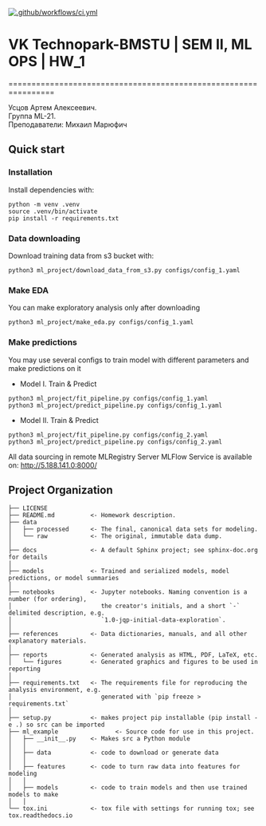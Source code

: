[![.github/workflows/ci.yml](https://github.com/made-mlops-2022/artem_ustsov/actions/workflows/ci.yml/badge.svg)](https://github.com/made-mlops-2022/artem_ustsov/actions/workflows/ci.yml)
# VK Technopark-BMSTU | SEM II, ML OPS | HW_1

================================================================ 

Усцов Артем Алексеевич.  
Группа ML-21.  
Преподаватели: Михаил Марюфич



## Quick start

### Installation
Install dependencies with:
~~~
python -m venv .venv
source .venv/bin/activate
pip install -r requirements.txt
~~~


### Data downloading
Download training data from s3 bucket with:
~~~
python3 ml_project/download_data_from_s3.py configs/config_1.yaml
~~~

### Make EDA
You can make exploratory analysis only after downloading
~~~
python3 ml_project/make_eda.py configs/config_1.yaml
~~~

### Make predictions
You may use several configs to train model with
different parameters and make predictions on it

- Model I. Train & Predict
~~~
python3 ml_project/fit_pipeline.py configs/config_1.yaml
python3 ml_project/predict_pipeline.py configs/config_1.yaml
~~~

- Model II. Train & Predict
~~~
python3 ml_project/fit_pipeline.py configs/config_2.yaml
python3 ml_project/predict_pipeline.py configs/config_2.yaml
~~~

All data sourcing in remote MLRegistry Server
MLFlow Service is available on: http://5.188.141.0:8000/

Project Organization
------------

    ├── LICENSE
    ├── README.md          <- Homework description.
    ├── data
    │   ├── processed      <- The final, canonical data sets for modeling.
    │   └── raw            <- The original, immutable data dump.
    │
    ├── docs               <- A default Sphinx project; see sphinx-doc.org for details
    │
    ├── models             <- Trained and serialized models, model predictions, or model summaries
    │
    ├── notebooks          <- Jupyter notebooks. Naming convention is a number (for ordering),
    │                         the creator's initials, and a short `-` delimited description, e.g.
    │                         `1.0-jqp-initial-data-exploration`.
    │
    ├── references         <- Data dictionaries, manuals, and all other explanatory materials.
    │
    ├── reports            <- Generated analysis as HTML, PDF, LaTeX, etc.
    │   └── figures        <- Generated graphics and figures to be used in reporting
    │
    ├── requirements.txt   <- The requirements file for reproducing the analysis environment, e.g.
    │                         generated with `pip freeze > requirements.txt`
    │
    ├── setup.py           <- makes project pip installable (pip install -e .) so src can be imported
    ├── ml_example                <- Source code for use in this project.
    │   ├── __init__.py    <- Makes src a Python module
    │   │
    │   ├── data           <- code to download or generate data
    │   │
    │   ├── features       <- code to turn raw data into features for modeling
    │   │
    │   ├── models         <- code to train models and then use trained models to make
    │   │
    └── tox.ini            <- tox file with settings for running tox; see tox.readthedocs.io